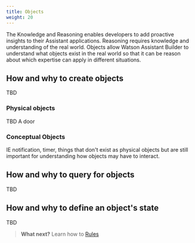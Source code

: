 ```yaml
---
title: Objects
weight: 20
---
```

The Knowledge and Reasoning enables developers to add proactive insights to their Assistant applications.   Reasoning requires knowledge and understanding of the real world. Objects allow Watson Assistant Builder to understand what objects exist in the real world so that it can be reason about which expertise can apply in different situations.

## How and why to create objects
TBD

### Physical objects
TBD  A door

### Conceptual Objects
IE notification,  timer,  things that don't exist as physical objects but are still important for understanding how objects may have to interact.

## How and why to query for objects
TBD

## How and why to define an object's state
TBD

 > **What next?** Learn how to [Rules]({{site.baseurl}}/knowledge/rules/)
